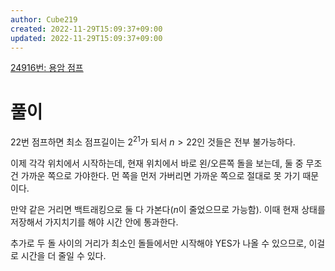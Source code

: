 ```yaml
---
author: Cube219
created: 2022-11-29T15:09:37+09:00
updated: 2022-11-29T15:09:37+09:00
---
```


[24916번: 용암 점프](https://www.acmicpc.net/problem/24916)

# 풀이

22번 점프하면 최소 점프길이는 $2^{21}$가 되서 $n > 22$인 것들은 전부 불가능하다.

이제 각각 위치에서 시작하는데, 현재 위치에서 바로 왼/오른쪽 돌을 보는데, 둘 중 무조건 가까운 쪽으로 가야한다. 먼 쪽을 먼저 가버리면 가까운 쪽으로 절대로 못 가기 때문이다.

만약 같은 거리면 백트래킹으로 둘 다 가본다($n$이 줄었으므로 가능함). 이때 현재 상태를 저장해서 가지치기를 해야 시간 안에 통과한다.

추가로 두 돌 사이의 거리가 최소인 돌들에서만 시작해야 YES가 나올 수 있으므로, 이걸로 시간을 더 줄일 수 있다.
